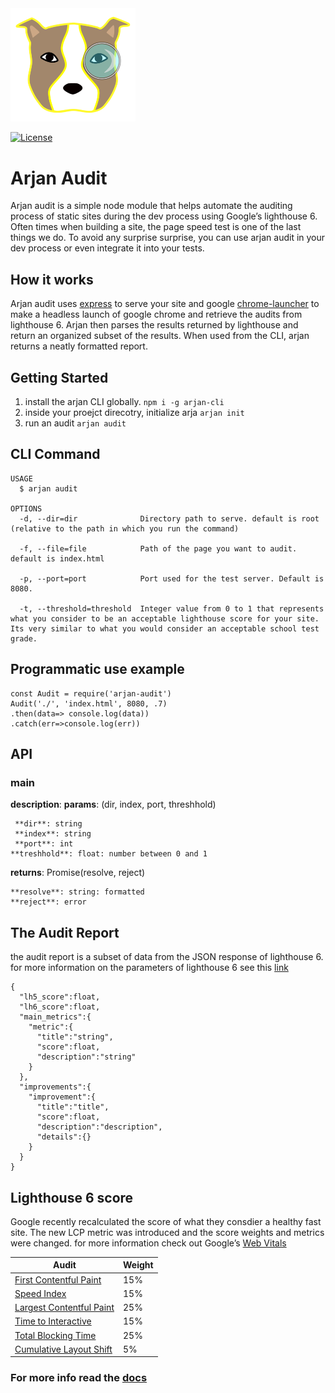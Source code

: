 <img src="https://github.com/arjan-tools/site/blob/master/img/arjan_audit_logo.svg" alt="Arjan Localize" width="200" style="max-width:100%;">

[![License](http://img.shields.io/:license-mit-blue.svg?style=flat-square)](http://gkpty.mit-license.org)

# Arjan Audit
Arjan audit is a simple node module that helps automate the auditing process of static sites during the dev process using Google’s lighthouse 6. Often times when building a site, the page speed test is one of the last things we do. To avoid any surprise surprise, you can use arjan audit in your dev process or even integrate it into your tests.

## How it works
Arjan audit  uses [express](https://expressjs.com/) to serve your site and google [chrome-launcher](https://github.com/GoogleChrome/chrome-launcher) to make a headless launch of google chrome and retrieve the audits from lighthouse 6. Arjan then parses the results returned by lighthouse and return an organized subset of the results. When used from the CLI, arjan returns a neatly formatted report. 


## Getting Started 
1. install the arjan CLI globally. `npm i -g arjan-cli`
2. inside your proejct direcotry, initialize arja `arjan init`
3. run an audit `arjan audit`

## CLI Command

    USAGE
      $ arjan audit
    
    OPTIONS
      -d, --dir=dir              Directory path to serve. default is root (relative to the path in which you run the command)
    
      -f, --file=file            Path of the page you want to audit. default is index.html
    
      -p, --port=port            Port used for the test server. Default is 8080.
    
      -t, --threshold=threshold  Integer value from 0 to 1 that represents what you consider to be an acceptable lighthouse score for your site. Its very similar to what you would consider an acceptable school test grade.

## Programmatic use example
    const Audit = require('arjan-audit')
    Audit('./', 'index.html', 8080, .7)
    .then(data=> console.log(data))
    .catch(err=>console.log(err))

## API
### main 

**description**:
**params**: (dir, index, port, threshhold)

     **dir**: string
     **index**: string
     **port**: int
    **treshhold**: float: number between 0 and 1

**returns**: Promise(resolve, reject)

    **resolve**: string: formatted
    **reject**: error


## The Audit Report

the audit report is a subset of data from the JSON response of lighthouse 6. for more information on the parameters of lighthouse 6 see this [link](https://github.com/GoogleChrome/lighthouse/blob/master/docs/understanding-results.md#audit-properties)


    {
      "lh5_score":float,
      "lh6_score":float,
      "main_metrics":{
        "metric":{
          "title":"string",
          "score":float,
          "description":"string"
        }
      },
      "improvements":{
        "improvement":{
          "title":"title",
          "score":float,
          "description":"description",
          "details":{}
        }
      }
    }

## Lighthouse 6 score

Google recently recalculated the score of what they consdier a healthy fast site. The new LCP metric was introduced and the score weights and metrics were changed. for more information check out Google’s [Web Vitals](https://web.dev/vitals/) 

| Audit                                                                  | Weight |
| ---------------------------------------------------------------------- | ------ |
| [First Contentful Paint](https://web.dev/first-contentful-paint/)      | 15%    |
| [Speed Index](https://web.dev/speed-index/)                            | 15%    |
| [Largest Contentful Paint](https://web.dev/lcp/)                       | 25%    |
| [Time to Interactive](https://web.dev/interactive/)                    | 15%    |
| [Total Blocking Time](https://web.dev/lighthouse-total-blocking-time/) | 25%    |
| [Cumulative Layout Shift](https://web.dev/cls/)                        | 5%     |

### For more info read the [docs](https://arjan.tools/docs.html) 
